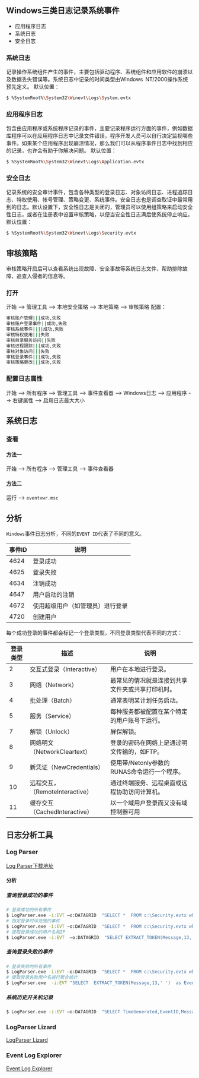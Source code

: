 ## Windows三类日志记录系统事件

* 应用程序日志
* 系统日志
* 安全日志

### 系统日志

记录操作系统组件产生的事件，主要包括驱动程序、系统组件和应用软件的崩溃以及数据丢失错误等。系统日志中记录的时间类型由Windows NT/2000操作系统预先定义。
默认位置：
```bash
$ %SystemRoot%\System32\Winevt\Logs\System.evtx
```

### 应用程序日志
包含由应用程序或系统程序记录的事件，主要记录程序运行方面的事件，例如数据库程序可以在应用程序日志中记录文件错误，程序开发人员可以自行决定监视哪些事件。如果某个应用程序出现崩溃情况，那么我们可以从程序事件日志中找到相应的记录，也许会有助于你解决问题。
默认位置：
```bash
$ %SystemRoot%\System32\Winevt\Logs\Application.evtx
```

### 安全日志
记录系统的安全审计事件，包含各种类型的登录日志、对象访问日志、进程追踪日志、特权使用、帐号管理、策略变更、系统事件。安全日志也是调查取证中最常用到的日志。默认设置下，安全性日志是关闭的，管理员可以使用组策略来启动安全性日志，或者在注册表中设置审核策略，以便当安全性日志满后使系统停止响应。
默认位置：
```bash
$ %SystemRoot%\System32\Winevt\Logs\Security.evtx
```

## 审核策略

审核策略开启后可以查看系统出现故障、安全事故等系统日志文件，帮助排除故障，追查入侵者的信息等。

### 打开

开始 --> 管理工具 --> 本地安全策略 --> 本地策略 --> 审核策略
配置：
```bash
审核账户管理|||成功,失败
审核账户登录事件||成功,失败
审核系统事件||||成功,失败
审核特权使用|||失败
审核目录服务访问||失败
审核进程跟踪|||成功,失败
审核对象访问|||失败
审核登录事件|||成功,失败
审核策略更改|||成功,失败
```

### 配置日志属性

开始 --> 所有程序 --> 管理工具 --> 事件查看器 --> Windows日志 --> 应用程序 --> 右键属性 --> 启用日志最大大小

## 系统日志

### 查看

#### 方法一

开始 --> 所有程序 --> 管理工具 --> 事件查看器

#### 方法二

运行 --> `eventvwr.msc`
## 分析
`Windows`事件日志分析，不同的`EVENT ID`代表了不同的意义。

|事件ID|说明|
|-|-|
|4624|登录成功|
|4625|登录失败|
|4634|注销成功|
|4647|用户启动的注销|
|4672|使用超级用户（如管理员）进行登录|
|4720|创建用户|

每个成功登录的事件都会标记一个登录类型，不同登录类型代表不同的方式：

|登录类型|描述|说明|
|-|-|-|
|2|交互式登录（Interactive）|用户在本地进行登录。|
|3|网络（Network）|最常见的情况就是连接到共享文件夹或共享打印机时。|
|4|批处理（Batch）|通常表明某计划任务启动。|
|5|服务（Service）|每种服务都被配置在某个特定的用户账号下运行。|
|7|解锁（Unlock）|屏保解锁。|
|8|网络明文（NetworkCleartext）|登录的密码在网络上是通过明文传输的，如FTP。|
|9|新凭证（NewCredentials）|使用带/Netonly参数的RUNAS命令运行一个程序。|
|10|远程交互，（RemoteInteractive）|通过终端服务、远程桌面或远程协助访问计算机。|
|11|缓存交互（CachedInteractive）|以一个域用户登录而又没有域控制器可用|

## 日志分析工具

### Log Parser

[Log Parser下载地址](https://www.microsoft.com/en-us/download/details.aspx?id=24659)

#### 分析

##### 查询登录成功的事件

```bash
# 登录成功的所有事件
$ LogParser.exe -i:EVT –o:DATAGRID  "SELECT *  FROM c:\Security.evtx where EventID=4624"
# 指定登录时间范围的事件
$ LogParser.exe -i:EVT –o:DATAGRID  "SELECT *  FROM c:\Security.evtx where TimeGenerated>'2018-06-19 23:32:11' and TimeGenerated<'2018-06-20 23:34:00' and EventID=4624"
# 提取登录成功的用户名和IP
$ LogParser.exe -i:EVT  –o:DATAGRID  "SELECT EXTRACT_TOKEN(Message,13,' ') as EventType,TimeGenerated as LoginTime,EXTRACT_TOKEN(Strings,5,'|') as Username,EXTRACT_TOKEN(Message,38,' ') as Loginip FROM c:\Security.evtx where EventID=4624"
```

##### 查询登录失败的事件

```bash
# 登录失败的所有事件
$ LogParser.exe -i:EVT –o:DATAGRID  "SELECT *  FROM c:\Security.evtx where EventID=4625"
# 提取登录失败用户名进行聚合统计
$ LogParser.exe  -i:EVT "SELECT  EXTRACT_TOKEN(Message,13,' ')  as EventType,EXTRACT_TOKEN(Message,19,' ') as user,count(EXTRACT_TOKEN(Message,19,' ')) as Times,EXTRACT_TOKEN(Message,39,' ') as Loginip FROM c:\Security.evtx where EventID=4625 GROUP BY Message"
```

##### 系统历史开关机记录

```bash
$ LogParser.exe -i:EVT –o:DATAGRID  "SELECT TimeGenerated,EventID,Message FROM c:\System.evtx where EventID=6005 or EventID=6006"
```

### LogParser Lizard
[LogParser Lizard](http://www.lizard-labs.com/log_parser_lizard.aspx)
### Event Log Explorer
[Event Log Explorer](https://event-log-explorer.en.softonic.com/)